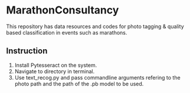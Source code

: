 # MarathonConsultancy
This repository has data resources and codes for photo tagging &amp; quality based classification in events such as marathons. 

## Instruction
1. Install Pytesseract on the system. 
2. Navigate to directory in terminal. 
3. Use text_recog.py and pass commandline arguments refering to the photo path and the path of the .pb model to be used.
